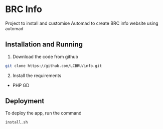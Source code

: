 # BRC Info

Project to install and customise Automad to create BRC info website using automad

## Installation and Running

1. Download the code from github

```bash
git clone https://github.com/LCBRU/info.git
```

2. Install the requirements

 - PHP GD

## Deployment

To deploy the app, run the command

```bash
install.sh
```

